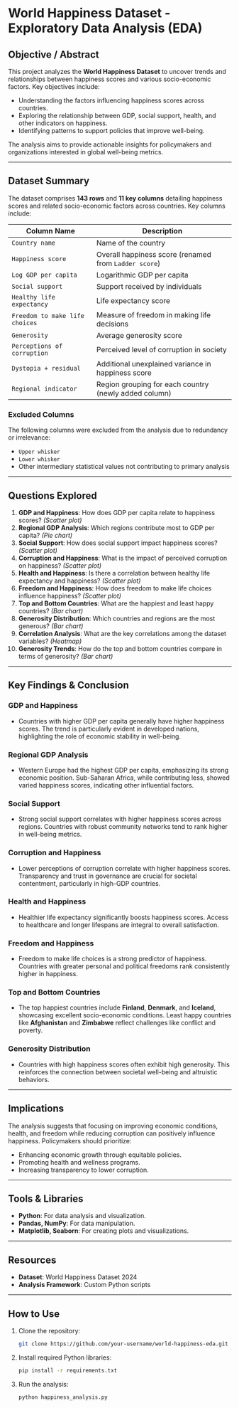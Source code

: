 # World Happiness Dataset - Exploratory Data Analysis (EDA)

## Objective / Abstract

This project analyzes the **World Happiness Dataset** to uncover trends and relationships between happiness scores and various socio-economic factors. Key objectives include:

- Understanding the factors influencing happiness scores across countries.
- Exploring the relationship between GDP, social support, health, and other indicators on happiness.
- Identifying patterns to support policies that improve well-being.

The analysis aims to provide actionable insights for policymakers and organizations interested in global well-being metrics.

---

## Dataset Summary

The dataset comprises **143 rows** and **11 key columns** detailing happiness scores and related socio-economic factors across countries. Key columns include:

| **Column Name**               | **Description**                                      |
|--------------------------------|----------------------------------------------------|
| `Country name`                | Name of the country                                |
| `Happiness score`             | Overall happiness score (renamed from `Ladder score`) |
| `Log GDP per capita`          | Logarithmic GDP per capita                         |
| `Social support`              | Support received by individuals                   |
| `Healthy life expectancy`     | Life expectancy score                              |
| `Freedom to make life choices`| Measure of freedom in making life decisions        |
| `Generosity`                  | Average generosity score                           |
| `Perceptions of corruption`   | Perceived level of corruption in society          |
| `Dystopia + residual`         | Additional unexplained variance in happiness score|
| `Regional indicator`          | Region grouping for each country (newly added column) |

### Excluded Columns

The following columns were excluded from the analysis due to redundancy or irrelevance:
- `Upper whisker`
- `Lower whisker`
- Other intermediary statistical values not contributing to primary analysis

---

## Questions Explored

1. **GDP and Happiness**: How does GDP per capita relate to happiness scores? *(Scatter plot)*
2. **Regional GDP Analysis**: Which regions contribute most to GDP per capita? *(Pie chart)*
3. **Social Support**: How does social support impact happiness scores? *(Scatter plot)*
4. **Corruption and Happiness**: What is the impact of perceived corruption on happiness? *(Scatter plot)*
5. **Health and Happiness**: Is there a correlation between healthy life expectancy and happiness? *(Scatter plot)*
6. **Freedom and Happiness**: How does freedom to make life choices influence happiness? *(Scatter plot)*
7. **Top and Bottom Countries**: What are the happiest and least happy countries? *(Bar chart)*
8. **Generosity Distribution**: Which countries and regions are the most generous? *(Bar chart)*
9. **Correlation Analysis**: What are the key correlations among the dataset variables? *(Heatmap)*
10. **Generosity Trends**: How do the top and bottom countries compare in terms of generosity? *(Bar chart)*

---

## Key Findings & Conclusion

### GDP and Happiness
- Countries with higher GDP per capita generally have higher happiness scores. The trend is particularly evident in developed nations, highlighting the role of economic stability in well-being.

### Regional GDP Analysis
- Western Europe had the highest GDP per capita, emphasizing its strong economic position. Sub-Saharan Africa, while contributing less, showed varied happiness scores, indicating other influential factors.

### Social Support
- Strong social support correlates with higher happiness scores across regions. Countries with robust community networks tend to rank higher in well-being metrics.

### Corruption and Happiness
- Lower perceptions of corruption correlate with higher happiness scores. Transparency and trust in governance are crucial for societal contentment, particularly in high-GDP countries.

### Health and Happiness
- Healthier life expectancy significantly boosts happiness scores. Access to healthcare and longer lifespans are integral to overall satisfaction.

### Freedom and Happiness
- Freedom to make life choices is a strong predictor of happiness. Countries with greater personal and political freedoms rank consistently higher in happiness.

### Top and Bottom Countries
- The top happiest countries include **Finland**, **Denmark**, and **Iceland**, showcasing excellent socio-economic conditions. Least happy countries like **Afghanistan** and **Zimbabwe** reflect challenges like conflict and poverty.

### Generosity Distribution
- Countries with high happiness scores often exhibit high generosity. This reinforces the connection between societal well-being and altruistic behaviors.

---

## Implications

The analysis suggests that focusing on improving economic conditions, health, and freedom while reducing corruption can positively influence happiness. Policymakers should prioritize:

- Enhancing economic growth through equitable policies.
- Promoting health and wellness programs.
- Increasing transparency to lower corruption.

---

## Tools & Libraries

- **Python**: For data analysis and visualization.
- **Pandas, NumPy**: For data manipulation.
- **Matplotlib, Seaborn**: For creating plots and visualizations.

---

## Resources

- **Dataset**: World Happiness Dataset 2024
- **Analysis Framework**: Custom Python scripts

---

## How to Use

1. Clone the repository:
   ```bash
   git clone https://github.com/your-username/world-happiness-eda.git
   ```

2. Install required Python libraries:
   ```bash
   pip install -r requirements.txt
   ```

3. Run the analysis:
   ```bash
   python happiness_analysis.py
   ```
